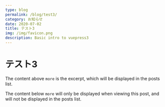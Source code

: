 ```yaml
---
type: blog
permalink: /blog/test3/
category: お知らせ
date: 2020-07-02
title: テスト3
img: /img/favicon.png
description: Basic intro to vuepress3
---
```


# テスト3

The content above `more` is the excerpt, which will be displayed in the posts list.

<!-- more -->

The content below `more` will only be displayed when viewing this post, and will not be displayed in the posts list.
